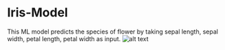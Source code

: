 # Iris-Model
This ML model predicts the species of  flower by taking sepal length, sepal width, petal length, petal width as input.
![alt text](https://machinelearninghd.com/wp-content/uploads/2021/03/iris-dataset.png)

